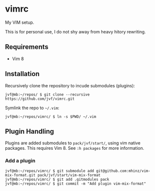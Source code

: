 # vimrc

My VIM setup. 

This is for personal use, I do not shy away from heavy hitory rewriting.

## Requirements

* Vim 8

## Installation

Recursively clone the repository to incude submodules (plugins):

```
jvf@mb:~/repos/ $ git clone --recursive https://github.com/jvf/vimrc.git
```

Symlink the repo to `~/.vim`:

```
jvf@mb:~/repos/vimrc/ $ ln -s $PWD/ ~/.vim
```

## Plugin Handling

Plugins are added submodules to `pack/jvf/start/`, using vim native packages. This requires Vim 8. See `:h packages` for more information.

### Add a plugin

```
jvf@mb:~/repos/vimrc/ $ git submodule add git@github.com:mhinz/vim-mix-format.git pack/jvf/start/vim-mix-format
jvf@mb:~/repos/vimrc/ $ git add .gitmodules pack
jvf@mb:~/repos/vimrc/ $ git commit -m "Add plugin vim-mix-format"
```
